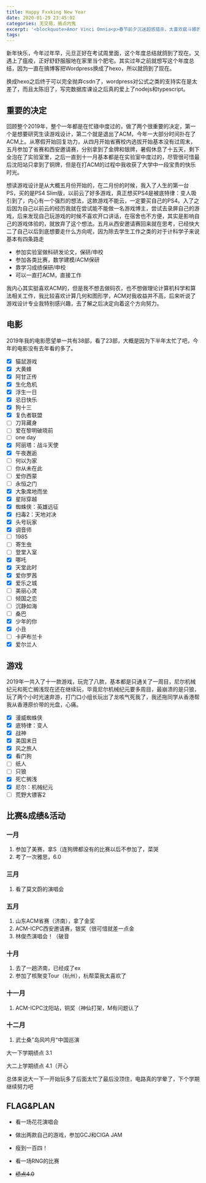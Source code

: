 ```yaml
---
title: Happy Fxxking New Year
date: 2020-01-29 23:45:02
categories: 无交易，搞点内鬼
excerpt: '<blockquote>Amor Vinci Omnia<p>春节前夕沉迷超感猎杀，太喜欢裴斗娜的角色了。</blockquote><p><p>新年快乐，今年过年早，元旦正好在考试周里面，这个年度总结就鸽到了现在。又遇上了瘟疫，正好舒舒服服地在家里当个肥宅。其实过年之前就想写这个年度总结，因为一直在搞博客把Wordpress换成了hexo，所以就鸽到了现在。'
tags:
---
```


新年快乐，今年过年早，元旦正好在考试周里面，这个年度总结就鸽到了现在。又遇上了瘟疫，正好舒舒服服地在家里当个肥宅。其实过年之前就想写这个年度总结，因为一直在搞博客把Wordpress换成了hexo，所以就鸽到了现在。

换成hexo之后终于可以完全抛弃csdn了，wordpress对公式之类的支持实在是太差了，而且太陈旧了，写完数据库课设之后真的爱上了nodejs和typescript。

## 重要的决定

回顾整个2019年，整个一年都是在忙碌中度过的，做了两个很重要的决定，第一个是想要研究生读游戏设计，第二个就是退出了ACM，今年一大部分时间扑在了ACM上。从寒假开始回复功力，从四月开始省赛校内选拔开始基本没有过周末，五月参加了省赛和西安邀请赛，分别拿到了金牌和银牌，暑假休息了十五天，剩下全泡在了实验室里，之后一直到十一月基本都是在实验室中度过的，尽管很可惜最后沈阳站只拿到了铜牌，但是在打ACM的过程中我收获了大学中一段宝贵的快乐时光。

想读游戏设计是从大概五月份开始的，在二月份的时候，我入了人生的第一台PS，买的是PS4 Slim版，以前云了好多游戏，真正想买PS4是被底特律：变人吸引到了，内心有一个强烈的想法，这款游戏不能云，一定要买自己的PS4。入了之后因为自己以前云的经历我就在尝试能不能做一名游戏博主，尝试去录屏自己的游戏，后来发现自己玩游戏的时候不喜欢开口讲话，在宿舍也不方便，其实是影响自己的游戏体验的，就放弃了这个想法。五月从西安邀请赛回来就在思考，已经快大二了自己以后到底想要走什么方向呢，因为除去学生工作之类的对于计科学子来说基本有四条路走

+ 参加实验室做科研发论文，保研/申校
+ 参加各类比赛，数学建模/ACM保研
+ 靠学习成绩保研/申校
+ 可以一直打ACM，直接工作

我内心其实挺喜欢ACM的，但是我不想去做码农，也不想做理论计算机科学和算法相关工作，我比较喜欢计算几何和图形学，ACM对我收益并不高，后来听说了游戏设计专业我特别感兴趣，去了解之后决定向着这个方向努力。

## 电影

2019年我的电影愿望单一共有38部，看了23部，大概是因为下半年太忙了吧，今年的电影没有去年看的多了。

+ [x] 猫鼠游戏
+ [x] 大黄蜂
+ [x] 阿甘正传
+ [x] 生化危机
+ [x] 浮生一日
+ [x] 忌日快乐
+ [x] 狗十三
+ [x] 复仇者联盟
+ [ ] 刀背藏身
+ [ ] 爱在黎明破晓前
+ [ ] one day
+ [x] 阿丽塔：战斗天使
+ [x] 午夜邂逅
+ [ ] 何以为家
+ [ ] 你从未在此
+ [ ] 爱你西蒙
+ [ ] 永恒之门
+ [x] 大象席地而坐
+ [x] 星际穿越
+ [x] 蜘蛛侠：英雄远征
+ [x] 扫毒2：天地对决
+ [x] 头号玩家
+ [x] 调音师
+ [ ] 1985
+ [ ] 寄生虫
+ [ ] 登堂入室
+ [x] 哪吒
+ [x] 天堂此时
+ [x] 爱你罗茜
+ [x] 爱乐之城
+ [ ] 美丽心灵
+ [ ] 倾国之恋
+ [ ] 沉静如海
+ [ ] 桑巴
+ [x] 少年的你
+ [x] 小丑
+ [ ] 卡萨布兰卡
+ [x] 爱尔兰人

## 游戏

2019年一共入了十一款游戏，玩完了八款，基本都是只通关了一周目，尼尔机械纪元和死亡搁浅现在还在继续玩，毕竟尼尔机械纪元要多周目，最崩溃的是只狼，玩了两个小时光速弃游，打门口小组长玩出了龙咳气死我了，我还拖同学从香港帮我从香港原价带的光盘，心痛。

+ [x]  漫威蜘蛛侠
+ [x]  底特律：变人
+ [x]  战神
+ [x]  美国末日
+ [x]  风之旅人
+ [x]  看门狗
+ [ ]  纸人
+ [ ]  只狼
+ [x]  死亡搁浅
+ [x]  尼尔：机械纪元
+ [ ]  荒野大镖客2

## 比赛&成绩&活动

### 一月

1. 参加了美赛，拿S（连狗牌都没有的比赛以后不参加了，菜哭
2. 考了一次雅思，6.0

### 三月

1. 看了莫文蔚的演唱会

### 五月

1. 山东ACM省赛（济南），拿了金奖
2. ACM-ICPC西安邀请赛，银奖（很可惜就差一点金
3. 林俊杰演唱会！（破音

### 十月

1. 去了一趟济南，已经成了ex
2. 参加了核聚变Tour（杭州），杭帮菜我太喜欢了

### 十一月

1. ACM-ICPC沈阳站，铜奖（神仙打架，M有问题认了

### 十二月

1. 武士桑”岛风吟月“中国巡演

大一下学期绩点 3.1

大二上学期绩点 4.1（开心

总体来说大一下一开始玩多了后面太忙了最后没顶住，电路真的学晕了，下个学期继续努力吧

## FLAG&PLAN

+ 看一场花花演唱会

+ 做出两款自己的游戏，参加GCJ和CIGA JAM

+ 瘦到一百四！

+ 看一场RNG的比赛

+ ~~绩点4.0~~

  

